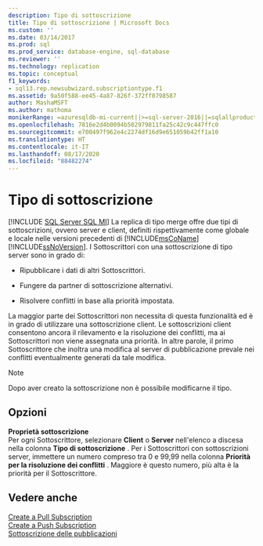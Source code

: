 ```yaml
---
description: Tipo di sottoscrizione
title: Tipo di sottoscrizione | Microsoft Docs
ms.custom: ''
ms.date: 03/14/2017
ms.prod: sql
ms.prod_service: database-engine, sql-database
ms.reviewer: ''
ms.technology: replication
ms.topic: conceptual
f1_keywords:
- sql13.rep.newsubwizard.subscriptiontype.f1
ms.assetid: 9a50f588-ee45-4a87-826f-372ff0798587
author: MashaMSFT
ms.author: mathoma
monikerRange: =azuresqldb-mi-current||>=sql-server-2016||=sqlallproducts-allversions
ms.openlocfilehash: 7816e2d4b0094b502979811fa25c42c9c447ffc0
ms.sourcegitcommit: e700497f962e4c2274df16d9e651059b42ff1a10
ms.translationtype: HT
ms.contentlocale: it-IT
ms.lasthandoff: 08/17/2020
ms.locfileid: "88482274"
---
```

# <a name="subscription-type"></a>Tipo di sottoscrizione
[!INCLUDE [SQL Server SQL MI](../../includes/applies-to-version/sql-asdbmi.md)]
  La replica di tipo merge offre due tipi di sottoscrizioni, ovvero server e client, definiti rispettivamente come globale e locale nelle versioni precedenti di [!INCLUDE[msCoName](../../includes/msconame-md.md)] [!INCLUDE[ssNoVersion](../../includes/ssnoversion-md.md)]. I Sottoscrittori con una sottoscrizione di tipo server sono in grado di:  
  
-   Ripubblicare i dati di altri Sottoscrittori.  
  
-   Fungere da partner di sottoscrizione alternativi.  
  
-   Risolvere conflitti in base alla priorità impostata.  
  
 La maggior parte dei Sottoscrittori non necessita di questa funzionalità ed è in grado di utilizzare una sottoscrizione client. Le sottoscrizioni client consentono ancora il rilevamento e la risoluzione dei conflitti, ma ai Sottoscrittori non viene assegnata una priorità. In altre parole, il primo Sottoscrittore che inoltra una modifica al server di pubblicazione prevale nei conflitti eventualmente generati da tale modifica.  
  
> [!NOTE]  
>  Dopo aver creato la sottoscrizione non è possibile modificarne il tipo.  
  
## <a name="options"></a>Opzioni  
 **Proprietà sottoscrizione**  
 Per ogni Sottoscrittore, selezionare **Client** o **Server** nell'elenco a discesa nella colonna **Tipo di sottoscrizione** . Per i Sottoscrittori con sottoscrizioni server, immettere un numero compreso tra 0 e 99,99 nella colonna **Priorità per la risoluzione dei conflitti** . Maggiore è questo numero, più alta è la priorità per il Sottoscrittore.  
  
## <a name="see-also"></a>Vedere anche  
 [Create a Pull Subscription](../../relational-databases/replication/create-a-pull-subscription.md)   
 [Create a Push Subscription](../../relational-databases/replication/create-a-push-subscription.md)   
 [Sottoscrizione delle pubblicazioni](../../relational-databases/replication/subscribe-to-publications.md)  
  
  
